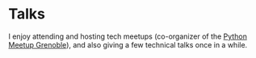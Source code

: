 # Talks

I enjoy attending and hosting tech meetups (co-organizer of the [Python Meetup Grenoble][python-meetup-grenoble]),
and also giving a few technical talks once in a while.

[python-meetup-grenoble]: https://www.meetup.com/fr-FR/Groupe-dutilisateurs-Python-Grenoble/ "Python Meetup Grenoble"
